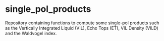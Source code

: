 # single_pol_products
Repository containing functions to compute some single-pol products such as the Vertically Integrated Liquid (VIL), Echo Tops (ET), VIL Density (VILD) and the Waldvogel index.
